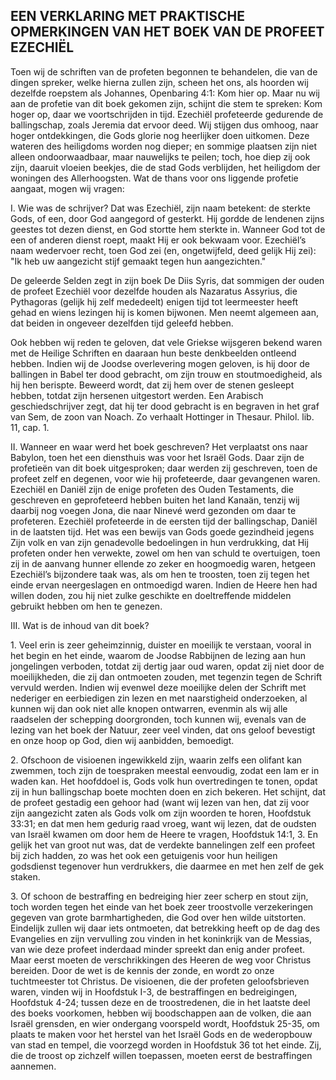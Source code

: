## EEN VERKLARING MET PRAKTISCHE OPMERKINGEN VAN HET BOEK VAN DE PROFEET EZECHIËL

Toen wij de schriften van de profeten begonnen te behandelen, die van de dingen spreker, welke hierna zullen zijn, scheen het ons, als hoorden wij dezelfde roepstem als Johannes, Openbaring 4:1: Kom hier op. Maar nu wij aan de profetie van dit boek gekomen zijn, schijnt die stem te spreken: Kom hoger op, daar we voortschrijden in tijd. Ezechiël profeteerde gedurende de ballingschap, zoals Jeremia dat ervoor deed. Wij stijgen dus omhoog, naar hoger ontdekkingen, die Gods glorie nog heerlijker doen uitkomen. Deze wateren des heiligdoms worden nog dieper; en sommige plaatsen zijn niet alleen ondoorwaadbaar, maar nauwelijks te peilen; toch, hoe diep zij ook zijn, daaruit vloeien beekjes, die de stad Gods verblijden, het heiligdom der woningen des Allerhoogsten. Wat de thans voor ons liggende profetie aangaat, mogen wij vragen:

I. Wie was de schrijver? Dat was Ezechiël, zijn naam betekent: de sterkte Gods, of een, door God aangegord of gesterkt. Hij gordde de lendenen zijns geestes tot dezen dienst, en God stortte hem sterkte in. Wanneer God tot de een of anderen dienst roept, maakt Hij er ook bekwaam voor. Ezechiël’s naam wedervoer recht, toen God zei (en, ongetwijfeld, deed gelijk Hij zei): "Ik heb uw aangezicht stijf gemaakt tegen hun aangezichten."

De geleerde Selden zegt in zijn boek De Diis Syris, dat sommigen der ouden de profeet Ezechiël voor dezelfde houden als Nazaratus Assyrius, die Pythagoras (gelijk hij zelf mededeelt) enigen tijd tot leermeester heeft gehad en wiens lezingen hij is komen bijwonen. Men neemt algemeen aan, dat beiden in ongeveer dezelfden tijd geleefd hebben. 

Ook hebben wij reden te geloven, dat vele Griekse wijsgeren bekend waren met de Heilige Schriften en daaraan hun beste denkbeelden ontleend hebben. Indien wij de Joodse overlevering mogen geloven, is hij door de ballingen in Babel ter dood gebracht, om zijn trouw en stoutmoedigheid, als hij hen berispte. Beweerd wordt, dat zij hem over de stenen gesleept hebben, totdat zijn hersenen uitgestort werden. 
Een Arabisch geschiedschrijver zegt, dat hij ter dood gebracht is en begraven in het graf van Sem, de zoon van Noach. Zo verhaalt Hottinger in Thesaur. Philol. lib. 11, cap. 1.

II. Wanneer en waar werd het boek geschreven? Het verplaatst ons naar Babylon, toen het een diensthuis was voor het Israël Gods. Daar zijn de profetieën van dit boek uitgesproken; daar werden zij geschreven, toen de profeet zelf en degenen, voor wie hij profeteerde, daar gevangenen waren. Ezechiël en Daniël zijn de enige profeten des Ouden Testaments, die geschreven en geprofeteerd hebben buiten het land Kanaän, tenzij wij daarbij nog voegen Jona, die naar Ninevé werd gezonden om daar te profeteren. Ezechiël profeteerde in de eersten tijd der ballingschap, Daniël in de laatsten tijd. Het was een bewijs van Gods goede gezindheid jegens Zijn volk en van zijn genadevolle bedoelingen in hun verdrukking, dat Hij profeten onder hen verwekte, zowel om hen van schuld te overtuigen, toen zij in de aanvang hunner ellende zo zeker en hoogmoedig waren, hetgeen Ezechiël’s bijzondere taak was, als om hen te troosten, toen zij tegen het einde ervan neergeslagen en ontmoedigd waren. Indien de Heere hen had willen doden, zou hij niet zulke geschikte en doeltreffende middelen gebruikt hebben om hen te genezen.

III. Wat is de inhoud van dit boek? 

1\. Veel erin is zeer geheimzinnig, duister en moeilijk te verstaan, vooral in het begin en het einde, waarom de Joodse Rabbijnen de lezing aan hun jongelingen verboden, totdat zij dertig jaar oud waren, opdat zij niet door de moeilijkheden, die zij dan ontmoeten zouden, met tegenzin tegen de Schrift vervuld werden. Indien wij evenwel deze moeilijke delen der Schrift met nederiger en eerbiedigen zin lezen en met naarstigheid onderzoeken, al kunnen wij dan ook niet alle knopen ontwarren, evenmin als wij alle raadselen der schepping doorgronden, toch kunnen wij, evenals van de lezing van het boek der Natuur, zeer veel vinden, dat ons geloof bevestigt en onze hoop op God, dien wij aanbidden, bemoedigt.

2\. Ofschoon de visioenen ingewikkeld zijn, waarin zelfs een olifant kan zwemmen, toch zijn de toespraken meestal eenvoudig, zodat een lam er in waden kan. Het hoofddoel is, Gods volk hun overtredingen te tonen, opdat zij in hun ballingschap boete mochten doen en zich bekeren. Het schijnt, dat de profeet gestadig een gehoor had (want wij lezen van hen, dat zij voor zijn aangezicht zaten als Gods volk om zijn woorden te horen, Hoofdstuk 33:31; en dat men hem gedurig raad vroeg, want wij lezen, dat de oudsten van Israël kwamen om door hem de Heere te vragen, Hoofdstuk 14:1, 3. En gelijk het van groot nut was, dat de verdekte bannelingen zelf een profeet bij zich hadden, zo was het ook een getuigenis voor hun heiligen godsdienst tegenover hun verdrukkers, die daarmee en met hen zelf de gek staken.

3\. Of schoon de bestraffing en bedreiging hier zeer scherp en stout zijn, toch worden tegen het einde van het boek zeer troostvolle verzekeringen gegeven van grote barmhartigheden, die God over hen wilde uitstorten. Eindelijk zullen wij daar iets ontmoeten, dat betrekking heeft op de dag des Evangelies en zijn vervulling zou vinden in het koninkrijk van de Messias, van wie deze profeet inderdaad minder spreekt dan enig ander profeet. Maar eerst moeten de verschrikkingen des Heeren de weg voor Christus bereiden. Door de wet is de kennis der zonde, en wordt zo onze tuchtmeester tot Christus. De visioenen, die der profeten geloofsbrieven waren, vinden wij in Hoofdstuk I-3, de bestraffingen en bedreigingen, Hoofdstuk 4-24; tussen deze en de troostredenen, die in het laatste deel des boeks voorkomen, hebben wij boodschappen aan de volken, die aan Israël grensden, en wier ondergang voorspeld wordt, Hoofdstuk 25-35, om plaats te maken voor het herstel van het Israël Gods en de wederopbouw van stad en tempel, die voorzegd worden in Hoofdstuk 36 tot het einde. Zij, die de troost op zichzelf willen toepassen, moeten eerst de bestraffingen aannemen.

 
